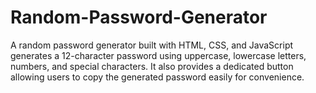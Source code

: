 # Random-Password-Generator
A random password generator built with HTML, CSS, and  JavaScript generates a 12-character password using uppercase, lowercase letters, numbers, and  special characters. It also provides a dedicated button allowing users to copy the generated  password easily for convenience.
